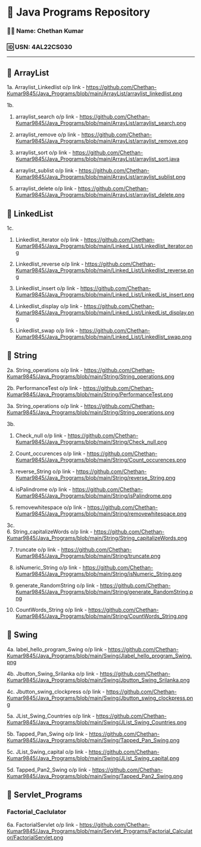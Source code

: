 # 📘 Java Programs Repository

### 👨‍💻 Name: Chethan Kumar  
### 🆔 USN: 4AL22CS030

---

## 📂 ArrayList
1a. Arraylist_Linkedlist o/p link - https://github.com/Chethan-Kumar9845/Java_Programs/blob/main/ArrayList/arraylist_linkedlist.png  

1b.  
1. arraylist_search o/p link - https://github.com/Chethan-Kumar9845/Java_Programs/blob/main/ArrayList/arraylist_search.png  


2. arraylist_remove o/p link - https://github.com/Chethan-Kumar9845/Java_Programs/blob/main/ArrayList/arraylist_remove.png 


3. arraylist_sort o/p link - https://github.com/Chethan-Kumar9845/Java_Programs/blob/main/ArrayList/arraylist_sort.java  


4. arraylist_sublist o/p link - https://github.com/Chethan-Kumar9845/Java_Programs/blob/main/ArrayList/arraylist_sublist.png  


5. arraylist_delete o/p link - https://github.com/Chethan-Kumar9845/Java_Programs/blob/main/ArrayList/arraylist_delete.png  


## 📂 LinkedList  
1c.  
1. Linkedlist_iterator o/p link - https://github.com/Chethan-Kumar9845/Java_Programs/blob/main/Linked_List/Linkedlist_iterator.png 


2. Linkedlist_reverse o/p link - https://github.com/Chethan-Kumar9845/Java_Programs/blob/main/Linked_List/Linkedlist_reverse.png 


3. Linkedlist_insert o/p link - https://github.com/Chethan-Kumar9845/Java_Programs/blob/main/Linked_List/LinkedList_insert.png  


4. Linkedlist_display o/p link - https://github.com/Chethan-Kumar9845/Java_Programs/blob/main/Linked_List/LinkedList_display.png  


5. Linkedlist_swap o/p link - https://github.com/Chethan-Kumar9845/Java_Programs/blob/main/Linked_List/Linkedlist_swap.png  


## 📂 String
2a. String_operations o/p link - https://github.com/Chethan-Kumar9845/Java_Programs/blob/main/String/String_operations.png  

2b. PerformanceTest o/p link - https://github.com/Chethan-Kumar9845/Java_Programs/blob/main/String/PerformanceTest.png  

3a. String_operations o/p link - https://github.com/Chethan-Kumar9845/Java_Programs/blob/main/String/String_operations.png 

3b.  
1. Check_null o/p link - https://github.com/Chethan-Kumar9845/Java_Programs/blob/main/String/Check_null.png

2. Count_occurences o/p link - https://github.com/Chethan-Kumar9845/Java_Programs/blob/main/String/Count_occurences.png

3. reverse_String o/p link - https://github.com/Chethan-Kumar9845/Java_Programs/blob/main/String/reverse_String.png

4. isPalindrome o/p link - https://github.com/Chethan-Kumar9845/Java_Programs/blob/main/String/isPalindrome.png

5. removewhitespace o/p link - https://github.com/Chethan-Kumar9845/Java_Programs/blob/main/String/removewhitespace.png

3c.  
6. String_capitalizeWords o/p link - https://github.com/Chethan-Kumar9845/Java_Programs/blob/main/String/String_capitalizeWords.png   
 
7. truncate o/p link - https://github.com/Chethan-Kumar9845/Java_Programs/blob/main/String/truncate.png 

8. isNumeric_String o/p link - https://github.com/Chethan-Kumar9845/Java_Programs/blob/main/String/isNumeric_String.png

9. generate_RandomString o/p link - https://github.com/Chethan-Kumar9845/Java_Programs/blob/main/String/generate_RandomString.png

10. CountWords_String o/p link - https://github.com/Chethan-Kumar9845/Java_Programs/blob/main/String/CountWords_String.png


## 📂 Swing
4a. label_hello_program_Swing o/p link - https://github.com/Chethan-Kumar9845/Java_Programs/blob/main/Swing/Jlabel_hello_program_Swing.png  

4b. Jbutton_Swing_Srilanka o/p link - https://github.com/Chethan-Kumar9845/Java_Programs/blob/main/Swing/Jbutton_Swing_Srilanka.png

4c. Jbutton_swing_clockpress o/p link - https://github.com/Chethan-Kumar9845/Java_Programs/blob/main/Swing/Jbutton_swing_clockpress.png

5a. JList_Swing_Countries o/p link - https://github.com/Chethan-Kumar9845/Java_Programs/blob/main/Swing/JList_Swing_Countries.png

5b. Tapped_Pan_Swing o/p link - https://github.com/Chethan-Kumar9845/Java_Programs/blob/main/Swing/Tapped_Pan_Swing.png

5c. JList_Swing_capital o/p link - https://github.com/Chethan-Kumar9845/Java_Programs/blob/main/Swing/JList_Swing_capital.png

5d. Tapped_Pan2_Swing o/p link - https://github.com/Chethan-Kumar9845/Java_Programs/blob/main/Swing/Tapped_Pan2_Swing.png


## 📂 Servlet_Programs
   ### Factorial_Caclulator
   6a. FactorialServlet o/p link - https://github.com/Chethan-Kumar9845/Java_Programs/blob/main/Servlet_Programs/Factorial_Calculator/FactorialServlet.png

   









